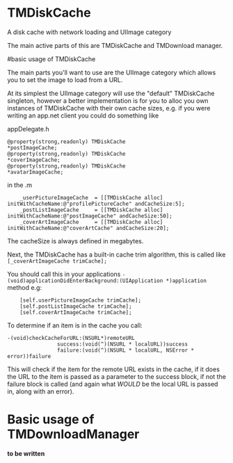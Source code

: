 TMDiskCache
===========

A disk cache with network loading and UIImage category

The main active parts of this are TMDiskCache and TMDownload manager.

#basic usage of TMDiskCache

The main parts you'll want to use are the UIImage category which allows you to set the image to load from a URL.

At its simplest the UIImage category will use the "default" TMDiskCache singleton, however a better implementation is for you to alloc you own instances of TMDiskCache with their own cache sizes, e.g. if you were writing an app.net client you could do something like 

appDelegate.h
```
@property(strong,readonly) TMDiskCache							*postImageCache;
@property(strong,readonly) TMDiskCache							*coverImageCache;
@property(strong,readonly) TMDiskCache							*avatarImageCache;
```

in the .m 
```
	_userPictureImageCache	= [[TMDiskCache alloc] initWithCacheName:@"profilePictureCache" andCacheSize:5];
    _postListImageCache		= [[TMDiskCache alloc] initWithCacheName:@"postImageCache" andCacheSize:50];
	_coverArtImageCache		= [[TMDiskCache alloc] initWithCacheName:@"coverArtCache" andCacheSize:20];
```

The cacheSize is always defined in megabytes.

Next, the TMDiskCache has a built-in cache trim algorithm, this is called like ```[_coverArtImageCache trimCache];```

You should call this in your applications ```- (void)applicationDidEnterBackground:(UIApplication *)application``` method e.g:
```
	[self.userPictureImageCache trimCache];
	[self.postListImageCache trimCache];
	[self.coverArtImageCache trimCache];
```


To determine if an item is in the cache you call:

```
-(void)checkCacheForURL:(NSURL*)remoteURL
                success:(void(^)(NSURL * localURL))success
                failure:(void(^)(NSURL * localURL, NSError * error))failure
```

This will check if the item for the remote URL exists in the cache, if it does the URL to the item is passed as a parameter to the success block, if not the failure block is called (and again what *WOULD* be the local URL is passed in, along with an error).

# Basic usage of TMDownloadManager

**to be written**